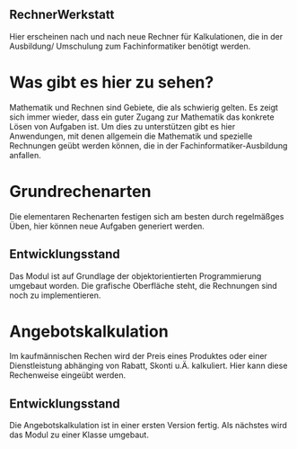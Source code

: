## RechnerWerkstatt
Hier erscheinen nach und nach neue Rechner für Kalkulationen, die in der Ausbildung/ Umschulung zum Fachinformatiker benötigt werden.

# Was gibt es hier zu sehen?
Mathematik und Rechnen sind Gebiete, die als schwierig gelten. Es zeigt sich immer wieder, dass ein guter Zugang zur Mathematik das konkrete Lösen von Aufgaben ist.
Um dies zu unterstützen gibt es hier Anwendungen, mit denen allgemein die Mathematik und spezielle Rechnungen geübt werden können, die in der Fachinformatiker-Ausbildung anfallen.

# Grundrechenarten
Die elementaren Rechenarten festigen sich am besten durch regelmäßges Üben, hier können neue Aufgaben generiert werden.
## Entwicklungsstand
Das Modul ist auf Grundlage der objektorientierten Programmierung umgebaut worden. Die grafische Oberfläche steht, die Rechnungen sind noch zu implementieren.

# Angebotskalkulation
Im kaufmännischen Rechen wird der Preis eines Produktes oder einer Dienstleistung abhänging von Rabatt, Skonti u.Ä. kalkuliert. Hier kann diese Rechenweise eingeübt werden.
## Entwicklungsstand
Die Angebotskalkulation ist in einer ersten Version fertig. Als nächstes wird das Modul zu einer Klasse umgebaut.
